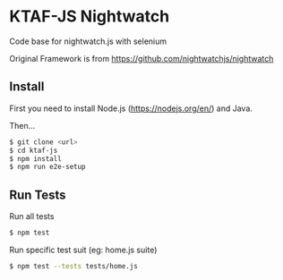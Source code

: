 # KTAF-JS Nightwatch
Code base for nightwatch.js with selenium

Original Framework is from https://github.com/nightwatchjs/nightwatch

## Install

First you need to install Node.js (https://nodejs.org/en/) and Java.

Then...

```sh
$ git clone <url>
$ cd ktaf-js
$ npm install
$ npm run e2e-setup

```

## Run Tests

Run all tests

```sh
$ npm test
```
Run specific test suit (eg: home.js suite)

```sh
$ npm test --tests tests/home.js
```
